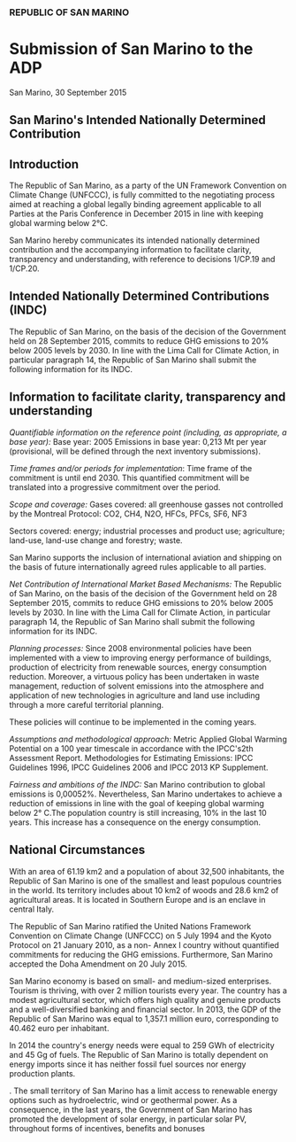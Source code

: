 

### REPUBLIC OF	SAN	MARINO	

# Submission of San Marino to the ADP 
San Marino, 30 September 2015 
 
## San Marino's Intended Nationally Determined Contribution 
 
## Introduction  
The Republic of San Marino, as a party of the UN Framework Convention on Climate Change (UNFCCC), is fully committed to the negotiating process aimed at reaching a global legally binding agreement applicable to all Parties at the Paris Conference in December 2015 in line with keeping global warming below 2°C. 

San Marino hereby communicates its intended nationally determined contribution and the accompanying information to facilitate clarity, transparency and understanding, with reference to decisions 1/CP.19 and 1/CP.20.
 
## Intended Nationally Determined Contributions (INDC)  

The Republic of San Marino, on the basis of the decision of the Government held on 28 September 2015, commits to reduce GHG emissions to 20% below 2005 levels by 2030. In line with the Lima Call for Climate Action, in particular paragraph 14, the Republic of San Marino shall submit the following information for its INDC. 
 
## Information to facilitate clarity, transparency and understanding 
*Quantifiable information on the reference point (including, as appropriate, a base year):*
Base year: 2005 
Emissions in base year: 0,213 Mt per year (provisional, will be defined through the next 
inventory submissions). 
 
*Time frames and/or periods for implementation*: 
Time  frame  of  the  commitment  is  until  end  2030.  This  quantified  commitment  will  be translated into a progressive commitment over the period. 

*Scope and coverage:* 
Gases covered: all greenhouse gasses not controlled by the Montreal Protocol: CO2, CH4, N2O, HFCs, PFCs, SF6, NF3 

Sectors covered: energy; industrial processes and product use; agriculture; land-use, land-use change and forestry; waste. 

San Marino supports the inclusion of international aviation and shipping on the basis of future internationally agreed rules applicable to all parties. 
 
*Net Contribution of International Market Based Mechanisms:* 
The Republic of San Marino, on the basis of the decision of the Government held on 28 September 2015, commits to reduce GHG emissions to 20% below 2005 levels by 2030. In line with the Lima Call for Climate Action, in particular paragraph 14, the Republic of San Marino shall submit the following information for its INDC.
 
*Planning processes:*
Since 2008 environmental policies have been implemented with a view to improving energy performance of buildings, production of electricity from renewable sources, energy consumption reduction. Moreover, a virtuous policy has been undertaken in waste management, reduction of solvent emissions into the atmosphere and application of new technologies in agriculture and land use including through a more careful territorial planning. 

These policies will continue to be implemented in the coming years.
 
*Assumptions and methodological approach:*
Metric Applied Global Warming Potential on a 100 year timescale in accordance with the IPCC's2th Assessment Report. Methodologies for Estimating Emissions: IPCC Guidelines 1996, IPCC Guidelines 2006 and IPCC 2013 KP Supplement. 
 
*Fairness and ambitions of the INDC:*
San  Marino  contribution  to  global  emissions  is  0,00052%.  Nevertheless,  San  Marino  undertakes  to  achieve  a  reduction  of  emissions  in  line  with  the  goal  of  keeping global warming below 2° C.The  population  country  is  still  increasing,  10%  in  the  last  10  years.  This  increase  has  a consequence on the energy consumption. 
 
## National Circumstances 

With an area of 61.19 km2 and a population of about 32,500 inhabitants, the Republic of San Marino is one of the smallest and least populous countries in the world. Its territory includes about 10 km2 of woods and 28.6 km2 of agricultural areas. It is located in Southern Europe and is an enclave in central Italy. 

The Republic of San Marino ratified the United Nations Framework Convention on Climate Change (UNFCCC) on 5 July 1994 and the Kyoto Protocol on 21 January 2010, as a non- Annex I country without quantified commitments for reducing the GHG emissions. Furthermore, San Marino accepted the Doha Amendment on 20 July 2015. 

San Marino economy is based on small- and medium-sized enterprises. Tourism is thriving, with over 2 million tourists every year. The country has a modest agricultural sector, which offers high quality and genuine products and a well-diversified banking and financial sector. In 2013, the GDP of the Republic of San Marino was equal to 1,357.1 million euro, corresponding to 40.462 euro per inhabitant. 

In 2014 the country's energy needs were equal to 259 GWh of electricity and 45 Gg of fuels. The Republic of San Marino is totally dependent on energy imports since it has neither fossil fuel sources nor energy production plants. 

. The small territory of San Marino has a limit access to renewable energy options such as hydroelectric, wind or geothermal power. As a consequence, in the last years, the Government of San Marino has promoted the development of solar energy, in particular solar PV, throughout forms of incentives, benefits and bonuses
